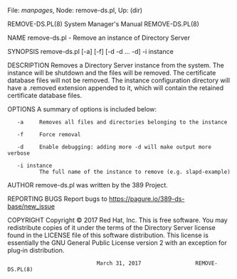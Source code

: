 File: *manpages*,  Node: remove-ds.pl,  Up: (dir)

REMOVE-DS.PL(8)             System Manager's Manual            REMOVE-DS.PL(8)



NAME
       remove-ds.pl - Remove an instance of Directory Server

SYNOPSIS
       remove-ds.pl [-a] [-f] [-d -d ... -d] -i instance

DESCRIPTION
       Removes a Directory Server instance from the system.  The instance will
       be shutdown and the files will be removed.   The  certificate  database
       files  will  not be removed.  The instance configuration directory will
       have a .removed extension  appended  to  it,  which  will  contain  the
       retained certificate database files.

OPTIONS
       A summary of options is included below:

       -a     Removes all files and directories belonging to the instance

       -f     Force removal

       -d     Enable debugging: adding more -d will make output more verbose

       -i instance
              The full name of the instance to remove (e.g. slapd‐example)

AUTHOR
       remove-ds.pl was written by the 389 Project.

REPORTING BUGS
       Report bugs to https://pagure.io/389-ds-base/new_issue

COPYRIGHT
       Copyright © 2017 Red Hat, Inc.
       This  is  free  software.   You may redistribute copies of it under the
       terms of the Directory Server license found in the LICENSE file of this
       software  distribution.   This  license  is essentially the GNU General
       Public License version 2 with an exception for plug‐in distribution.



                                March 31, 2017                 REMOVE-DS.PL(8)
